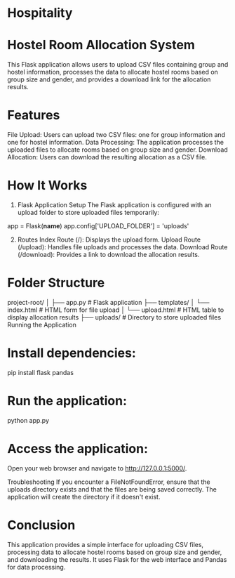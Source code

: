 # Hospitality
# Hostel Room Allocation System
This Flask application allows users to upload CSV files containing group and hostel information, processes the data to allocate hostel rooms based on group size and gender, and provides a download link for the allocation results.

# Features
File Upload: Users can upload two CSV files: one for group information and one for hostel information.
Data Processing: The application processes the uploaded files to allocate rooms based on group size and gender.
Download Allocation: Users can download the resulting allocation as a CSV file.

# How It Works
1. Flask Application Setup
The Flask application is configured with an upload folder to store uploaded files temporarily:

app = Flask(__name__)
app.config['UPLOAD_FOLDER'] = 'uploads'

2. Routes
Index Route (/): Displays the upload form.
Upload Route (/upload): Handles file uploads and processes the data.
Download Route (/download): Provides a link to download the allocation results.

# Folder Structure

project-root/
│
├── app.py                 # Flask application
├── templates/
│   └── index.html         # HTML form for file upload
│   └── upload.html        # HTML table to display allocation results
├── uploads/               # Directory to store uploaded files
Running the Application

# Install dependencies:
pip install flask pandas

# Run the application:
python app.py

# Access the application:
Open your web browser and navigate to http://127.0.0.1:5000/.

Troubleshooting
If you encounter a FileNotFoundError, ensure that the uploads directory exists and that the files are being saved correctly. The application will create the directory if it doesn't exist.

# Conclusion
This application provides a simple interface for uploading CSV files, processing data to allocate hostel rooms based on group size and gender, and downloading the results. It uses Flask for the web interface and Pandas for data processing.
